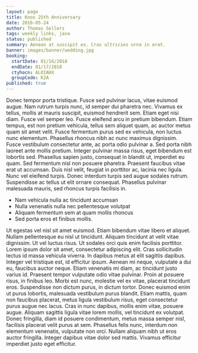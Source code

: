 ```yaml
---
layout: page
title: Knox 25th Anniversary
date: 2016-05-24
author: Thomas Sellers
tags: weekly links, java
status: published
summary: Aenean at suscipit ex. Cras ultricies urna in erat.
banner: images/banner/wedding.jpg
booking:
  startDate: 01/16/2018
  endDate: 01/17/2018
  ctyhocn: ALOIAHX
  groupCode: K2A
published: true
---
```

Donec tempor porta tristique. Fusce sed pulvinar lacus, vitae euismod augue. Nam rutrum turpis nunc, id semper dui pharetra nec. Vivamus ex tellus, mollis at mauris suscipit, euismod hendrerit sem. Etiam eget nisi diam. Fusce vel semper leo. Fusce eleifend arcu in pretium bibendum.
Etiam tempus, est non pretium vehicula, tellus sem aliquet quam, ac auctor metus quam sit amet velit. Fusce fermentum purus sed ex vehicula, non luctus nunc elementum. Phasellus rhoncus nibh ac nunc maximus dignissim. Fusce vestibulum consectetur ante, ac porta odio pulvinar a. Sed porta nibh laoreet ante mollis pretium. Integer pulvinar massa risus, eget bibendum est lobortis sed. Phasellus sapien justo, consequat in blandit ut, imperdiet eu quam. Sed fermentum nisl non posuere pharetra. Praesent faucibus vitae erat ut accumsan. Duis nisl velit, feugiat in porttitor ac, lacinia nec ligula. Nunc vel eleifend turpis. Donec interdum turpis sed augue sodales rutrum. Suspendisse ac tellus ut elit ornare consequat. Phasellus pulvinar malesuada mauris, sed rhoncus turpis facilisis in.

* Nam vehicula nulla ac tincidunt accumsan
* Nulla venenatis nulla nec pellentesque volutpat
* Aliquam fermentum sem at quam mollis rhoncus
* Sed porta eros et finibus mollis.

Ut egestas vel nisl sit amet euismod. Etiam bibendum vitae libero et aliquet. Nullam pellentesque eu nisl ut tincidunt. Aliquam tincidunt at velit vitae dignissim. Ut vel luctus risus. Ut sodales orci quis enim facilisis porttitor. Lorem ipsum dolor sit amet, consectetur adipiscing elit. Cras sollicitudin lectus id massa vehicula viverra. In dapibus metus at elit sagittis dapibus. Integer vel tristique est, id efficitur ipsum. Aenean mi neque, vulputate a dui eu, faucibus auctor neque. Etiam venenatis mi diam, ac tincidunt justo varius id. Praesent tempor vulputate odio vitae pulvinar. Proin at posuere risus, in finibus leo. Morbi est nunc, molestie vel ex vitae, placerat tincidunt eros.
Suspendisse non dictum purus, in dictum tortor. Donec euismod enim ut purus lobortis, malesuada vestibulum purus blandit. Etiam mattis, quam non faucibus placerat, metus ligula vestibulum risus, eget consectetur purus augue nec lacus. Cras in nunc dapibus, mollis enim vitae, posuere augue. Aliquam sagittis ligula vitae lorem mollis, vel tincidunt ex volutpat. Donec fringilla, diam id posuere condimentum, metus massa semper nisl, facilisis placerat velit purus at sem. Phasellus felis nunc, interdum non elementum venenatis, vulputate non orci. Nullam aliquam nibh ut eros auctor fringilla. Integer dapibus vitae dolor sed mattis. Vivamus efficitur imperdiet justo eget efficitur.
